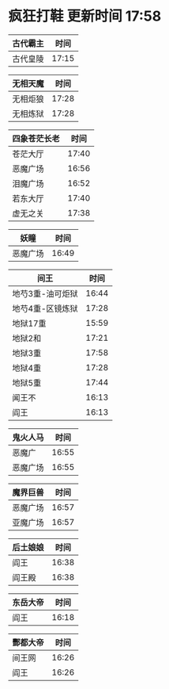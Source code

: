 # 疯狂打鞋 更新时间 17:58

| 古代霸主   | 时间    |
|--------|-------|
| 古代皇陵 | 17:15 |

| 无相天魔   | 时间    |
|--------|-------|
| 无相炬狼 | 17:28 |
| 无相炼狱 | 17:28 |

| 四象苍茫长老   | 时间    |
|--------|-------|
| 苍茫大厅 | 17:40 |
| 恶魔广场 | 16:56 |
| 泪魔广场 | 16:52 |
| 若东大厅 | 17:40 |
| 虚无之关 | 17:38 |

| 妖瞳   | 时间    |
|--------|-------|
| 恶魔广场 | 16:49 |

| 间王   | 时间    |
|--------|-------|
| 地芍3重-油可炬狱 | 16:44 |
| 地芍4重-区镜炼狱 | 17:28 |
| 地狱17重 | 15:59 |
| 地狱2和 | 17:21 |
| 地狱3重 | 17:58 |
| 地狱4重 | 17:28 |
| 地狱5重 | 17:44 |
| 闻王不 | 16:13 |
| 阎王 | 16:13 |

| 鬼火人马   | 时间    |
|--------|-------|
| 恶魔广 | 16:55 |
| 恶魔广场 | 16:55 |

| 魔界巨兽   | 时间    |
|--------|-------|
| 恶魔广场 | 16:57 |
| 亚魔广场 | 16:57 |

| 后土娘娘   | 时间    |
|--------|-------|
| 阎王 | 16:38 |
| 阎王殿 | 16:38 |

| 东岳大帝   | 时间    |
|--------|-------|
| 阎王 | 16:18 |

| 酆都大帝   | 时间    |
|--------|-------|
| 间王网 | 16:26 |
| 阎王 | 16:26 |